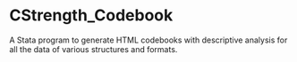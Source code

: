 CStrength_Codebook
==================

A Stata program to generate HTML codebooks with descriptive analysis for all the data of various structures and formats. 
